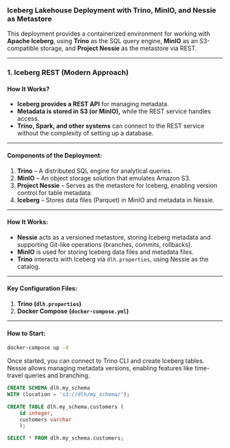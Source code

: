 ### **Iceberg Lakehouse Deployment with Trino, MinIO, and Nessie as Metastore**  

This deployment provides a containerized environment for working with **Apache Iceberg**, using **Trino** as the SQL query engine, **MinIO** as an S3-compatible storage, and **Project Nessie** as the metastore via REST.  

---

### **1. Iceberg REST (Modern Approach)**  
#### **How It Works?**  
- **Iceberg provides a REST API** for managing metadata.  
- **Metadata is stored in S3 (or MinIO),** while the REST service handles access.  
- **Trino, Spark, and other systems** can connect to the REST service without the complexity of setting up a database.  

---

#### **Components of the Deployment:**  
1. **Trino** – A distributed SQL engine for analytical queries.  
2. **MinIO** – An object storage solution that emulates Amazon S3.  
3. **Project Nessie** – Serves as the metastore for Iceberg, enabling version control for table metadata.  
4. **Iceberg** – Stores data files (Parquet) in MinIO and metadata in Nessie.  


---

#### **How It Works:**  
- **Nessie** acts as a versioned metastore, storing Iceberg metadata and supporting Git-like operations (branches, commits, rollbacks).  
- **MinIO** is used for storing Iceberg data files and metadata files.  
- **Trino** interacts with Iceberg via `dlh.properties`, using Nessie as the catalog.  


---

#### **Key Configuration Files:**  
1. **Trino (`dlh.properties`)**  
2. **Docker Compose (`docker-compose.yml`)**


---

#### **How to Start:**  
```sh
docker-compose up -d
```
Once started, you can connect to Trino CLI and create Iceberg tables. Nessie allows managing metadata versions, enabling features like time-travel queries and branching.

```sql
CREATE SCHEMA dlh.my_schema
WITH (location = 's3://dlh/my_schema/');

CREATE TABLE dlh.my_schema.customers (
    id integer,
    customers varchar
    );

SELECT * FROM dlh.my_schema.customers;
```
